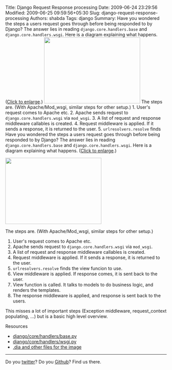 Title: Django Request Response processing
Date: 2009-06-24 23:29:56
Modified: 2009-06-25 09:59:56+05:30
Slug: django-request-response-processing
Authors: shabda
Tags: django
Summary: Have you wondered the steps a users request goes through before being responded to by Django? The answer lies in reading `django.core.handlers.base` and `django.core.handlers.wsgi`. Here is a diagram explaining what happens. ([Click to enlarge](http://uswaretech.com/blog/wp-content/uploads/2009/06/django_request_response_lifecycle.png).) <a href="http://uswaretech.com/blog/wp-content/uploads/2009/06/django_request_response_lifecycle.png"><img src="http://uswaretech.com/blog/wp-content/uploads/2009/06/django_request_response_lifecycle-300x207.png" alt="" title="django_request_response_lifecycle" width="300" height="207" class="alignnone size-medium wp-image-587" /></a> The steps are. (With Apache/Mod_wsgi, similar steps for other setup.) 1. User's request comes to Apache etc. 2. Apache sends request to `django.core.handlers.wsgi` via `mod_wsgi`. 3. A list of request and response middleware callables is created. 4. Request middleware is applied. If it sends a response, it is returned to the user. 5. `urlresolvers.resolve` finds
Have you wondered the steps a users request goes through before being responded to by Django? The answer lies in reading `django.core.handlers.base` and `django.core.handlers.wsgi`. Here is a diagram explaining what happens. ([Click to enlarge](http://uswaretech.com/blog/wp-content/uploads/2009/06/django_request_response_lifecycle.png).)

<a href="http://uswaretech.com/blog/wp-content/uploads/2009/06/django_request_response_lifecycle.png"><img src="http://uswaretech.com/blog/wp-content/uploads/2009/06/django_request_response_lifecycle-300x207.png" alt="" title="django_request_response_lifecycle" width="300" height="207" class="alignnone size-medium wp-image-587" /></a>

The steps are.
(With Apache/Mod_wsgi, similar steps for other setup.)

1. User's request comes to Apache etc.
2. Apache sends request to `django.core.handlers.wsgi` via `mod_wsgi`.
3. A list of request and response middleware callables is created.
4. Request middleware is applied. If it sends a response, it is returned to the user.
5. `urlresolvers.resolve` finds the view funcion to use.
6. View middleware is applied. If response comes, it is sent back to the user.
7. View function is called. It talks to models to do business logic, and renders the templates.
8. The response middleware is applied, and response is sent back to the users.

This misses a lot of important steps (Exception middleware, request_context populating, ...) but is a basic high level overview. 

Resources

* [django/core/handlers/base.py](http://code.djangoproject.com/browser/django/trunk/django/core/handlers/base.py)
* [django/core/handlers/wsgi.py](http://code.djangoproject.com/browser/django/trunk/django/core/handlers/wsgi.py)
* [.dia and other files for the image](http://github.com/uswaretech/Django-Request-Response/tree/master)

---------------------
Do you [twitter](http://twitter.com/uswaretech)? Do you [Github](http://github.com/uswaretech)? Find us there.


